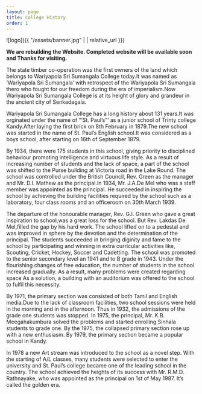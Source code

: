 ```yaml
---
layout: page
title: College History
order: 1
---
```

![logo]({{ "/assets/banner.jpg" | | relative_url }})

**We are rebuilding the Website. Completed website will be available soon and Thanks for visiting.**

The state timber co-operation was the first owners of the land which belongs to Wariyapola Sri Sumangala College today.It was named as ‘Wariyapola Sri Sumangala’ with retrospect of the Wariyapola Sri Sumangala thero who fought for our freedom during the era of imperialism.Now Wariyapola Sri Sumangala College is at its height of glory and grandeur in the ancient city of Senkadagala.


Wariyapola Sri Sumangala College has a long history about 131 years.It was orginated under the name of “‘St. Paul’s”‘ as a junior school of Trinty college Kandy.After laying the first brick on 8th February in 1879.The new school was started in the name of St. Paul’s English school.It was considered as a boys school, after starting on 16th of September 1879.

By 1934, there were 175 students in this school, giving priority to disciplined behaviour promoting intelligence and virtuous life style. As a result of increasing number of students and the lack of space, a part of the school was shifted to the Purse building at Victoria road in the Lake Round. The school was controlled under the British Council, Rev. Green as the manager and Mr. D.I. Mathew as the principal.In 1934, Mr. J.A.De Mel who was a staff member was appointed as the principal. He succeeded in inspiring the school by achieving the building facilities required by the school such as a laboratory, four class rooms and an officeroom on 30th March 1939.


The departure of the honourable manager, Rev. G.I. Green who gave a great inspiration to school,was a great loss for the school. But Rev. Lakdas De Mel,filled the gap by his hard work. The school lifted on to a pedestal and was improved in sphere by the devotion and the determination of the principal. The students succeeded in bringing diginity and fame to the school by participating and winning in extra curricular activities like, Scouting, Cricket, Hockey, Soccer and Cadetting. The school was promoted to the senior secondary level an 1941 and to B grade in 1943. Under the flourishing changes of free education, the number of students in the school increased gradually. As a result, many problems were created regarding space As a solution, a building with an auditorium was offered to the school to fulfil this necessity.


By 1971, the primary section was consisted of both Tamil and English media.Due to the lack of classroom facilities, two school sessions were held in the morning and in the afternoon. Thus in 1932, the admissions of the grade one students was stopped. In 1975, the principal, Mr. K.B. Meegahakumbura solved the problems and started enrolling Sinhala students to grade one. By the 1975, the collapsed primary section rose up with a new enthusiasm. By 1979, the primary section became a popular school in Kandy.


In 1978 a new Art stream was introduced to the school as a novel step. With the starting of A/L classes, many students were selected to enter the university and St. Paul’s college became one of the leading school in the country. The school achieved the heights of its success with Mr. R.M.D. Rathnayake, who was appointed as the principal on 1st of May 1987. It’s called the golden era.